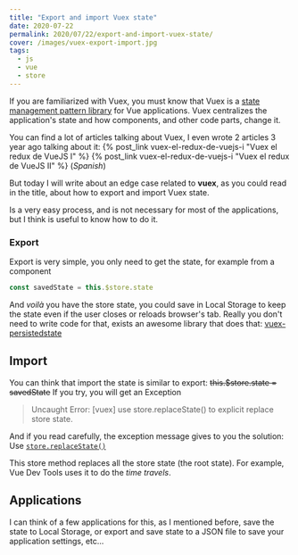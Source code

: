 ```yaml
---
title: "Export and import Vuex state"
date: 2020-07-22
permalink: 2020/07/22/export-and-import-vuex-state/
cover: /images/vuex-export-import.jpg
tags: 
  - js
  - vue
  - store
---
```


If you are familiarized with Vuex, you must know that Vuex is a [state management pattern library](https://vuex.vuejs.org/#what-is-vuex) for Vue applications. Vuex centralizes the application's state and how components, and other code parts, change it.

You can find a lot of articles talking about Vuex, I even wrote 2 articles 3 year ago talking about it: {% post_link vuex-el-redux-de-vuejs-i "Vuex el redux de VueJS I" %} {% post_link vuex-el-redux-de-vuejs-i "Vuex el redux de VueJS II" %} (_Spanish_)

But today I will write about an edge case related to **vuex**, as you could read in the title, about how to export and import Vuex state.

Is a very easy process, and is not necessary for most of the applications, but I think is useful to know how to do it.

### Export
Export is very simple, you only need to get the state, for example from a component

```js
const savedState = this.$store.state
```

And _voilà_ you have the store state, you could save in Local Storage to keep the state even if the user closes or reloads browser's tab. Really you don't need to write code for that, exists an awesome library that does that: [vuex-persistedstate](https://github.com/robinvdvleuten/vuex-persistedstate)

## Import
You can think that import the state is similar to export:
~~this.$store.state = savedState~~
If you try, you will get an Exception

> Uncaught Error: [vuex] use store.replaceState() to explicit replace store state.

And if you read carefully, the exception message gives to you the solution: Use [`store.replaceState()`](https://vuex.vuejs.org/api/#replacestate)

This store method replaces all the store state (the root state). For example, Vue Dev Tools uses it to do the _time travels_.

## Applications

I can think of a few applications for this, as I mentioned before, save the state to Local Storage, or export and save state to a JSON file to save your application settings, etc...

